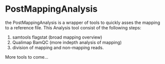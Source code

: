 # PostMappingAnalysis

the PostMappingAnalysis is a wrapper of tools to quickly asses the mapping to a reference file. This Analysis tool consist of the following steps:

1. samtools flagstat (broad mapping overview)
2. Qualimap BamQC (more indepth analysis of mapping)
3. division of mapping and non-mapping reads.

More tools to come...


